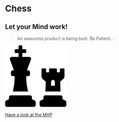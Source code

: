 # Chess

## Let your Mind work!

>An awesome product is being built. Be Patient...

<img src = "./images/chess-solid.svg" height = "200px" width = "200px">



[Have a look at the MVP](https://compassionate-shirley-1ed3ee.netlify.com) 